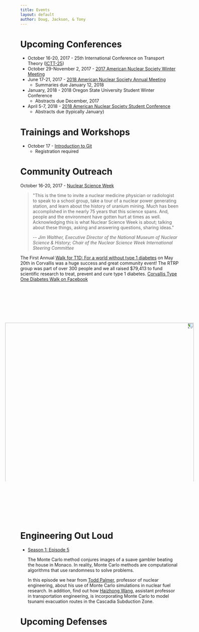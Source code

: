 ```yaml
---
title: Events
layout: default
author: Doug, Jackson, & Tony
---
```


# Upcoming Conferences
* October 16-20, 2017 - 25th International Conference on Transport Theory ([ICTT-25](https://ictt-2017.llnl.gov))
* October 29-November 2, 2017 - [2017 American Nuclear Society Winter Meeting](http://www.ans.org/meetings/c_1)
* June 17-21, 2017 - [2018 American Nuclear Society Annual Meeting](http://www.ans.org/meetings/file/766)
  - Summaries due January 12, 2018
* January, 2018 - 2018 Oregon State University Student Winter Conference
  - Abstracts due December, 2017
* April 5-7, 2018 - [2018 American Nuclear Society Student Conference](http://www.ansstudentconference2018.com/)
  - Abstracts due (typically January)


# Trainings and Workshops
* October 17 - [Introduction to Git](http://guides.library.oregonstate.edu/Library-Workshops-for-Grad-Students-Faculty)
  - Registration required

# Community Outreach
October 16-20, 2017 - [Nuclear Science Week](http://www.nuclearscienceweek.org)

> "This is the time to invite a nuclear medicine physician or radiologist to speak to a school group, take a tour of a nuclear power generating station, and learn about the history of uranium mining. Much has been accomplished in the nearly 75 years that this science spans. And, people and the environment have gotten hurt at times as well. Acknowledging this is what Nuclear Science Week is about; talking about these things, asking and answering questions, sharing ideas."
>
> -- <cite>Jim Walther, Executive Director of the National Museum of Nuclear Science & History; Chair of the Nuclear Science Week International Steering Committee</cite>

The First Annual [Walk for T1D: For a world without type 1 diabetes](http://www2.jdrf.org/site/TR/TeamJDRF/OregonSWWashingtonChapter4532?pg=entry&fr_id=6480) on May 20th in Corvallis was a huge success and great community event!  The RTRP group was part of over 300 people and we all raised $79,413 to fund scientific research to treat, prevent and cure type 1 diabetes. [Corvallis Type One Diabetes Walk on Facebook](https://www.facebook.com/CorvallisWalk4T1D/)

<br>
<br>
<br>
<br>
<img src="{{ site.url }}Events/2017-05-20 11.11.41.jpg" width="600" style="-webkit-transform:rotate(90deg);">
<br>
<br>
<br>
<br>
<br>

# Engineering Out Loud

* [Season 1: Episode 5](http://engineering.oregonstate.edu/episode-5-odds-ends)

  The Monte Carlo method conjures images of a suave gambler beating the house in Monaco. In reality, Monte Carlo methods are computational algorithms that use randomness to solve problems. 

  In this episode we hear from [Todd Palmer](http://ne.oregonstate.edu/todd-s-palmer), professor of nuclear engineering, about his use of Monte Carlo simulations in nuclear fuel research. In addition, find out how [Haizhong Wang](http://cce.oregonstate.edu/wang), assistant professor in transportation engineering, is incorporating Monte Carlo to model tsunami evacuation routes in the Cascadia Subduction Zone.
  
# Upcoming Defenses
